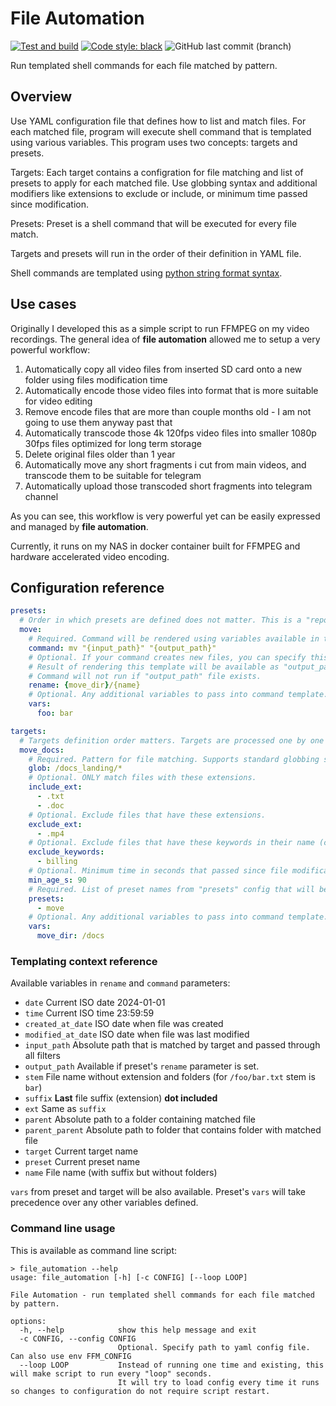 # File Automation

[![Test and build](https://github.com/sashgorokhov/file_automation/actions/workflows/test_and_build.yml/badge.svg?branch=main)](https://github.com/sashgorokhov/file_automation/actions/workflows/test_and_build.yml)
[![Code style: black](https://img.shields.io/badge/code%20style-black-000000.svg)](https://github.com/psf/black)
![GitHub last commit (branch)](https://img.shields.io/github/last-commit/sashgorokhov/file_automation/main)

Run templated shell commands for each file matched by pattern.

## Overview

Use YAML configuration file that defines how to list and match files. For each matched file, program will
execute shell command that is templated using various variables. This program uses two concepts: targets and presets.

Targets:
Each target contains a configration for file matching and list of presets to apply for each matched file.
Use globbing syntax and additional modifiers like extensions to exclude or include, or minimum time passed since modification.

Presets:
Preset is a shell command that will be executed for every file match.

Targets and presets will run in the order of their definition in YAML file.

Shell commands are templated using [python string format syntax](https://docs.python.org/3/library/string.html#format-string-syntax).

## Use cases

Originally I developed this as a simple script to run FFMPEG on my video recordings. The general idea of **file automation**
allowed me to setup a very powerful workflow:
1. Automatically copy all video files from inserted SD card onto a new folder using files modification time
2. Automatically encode those video files into format that is more suitable for video editing
3. Remove encode files that are more than couple months old - I am not going to use them anyway past that
4. Automatically transcode those 4k 120fps video files into smaller 1080p 30fps files optimized for long term storage
5. Delete original files older than 1 year
6. Automatically move any short fragments i cut from main videos, and transcode them to be suitable for telegram
7. Automatically upload those transcoded short fragments into telegram channel

As you can see, this workflow is very powerful yet can be easily expressed and managed by **file automation**.

Currently, it runs on my NAS in docker container built for FFMPEG and hardware accelerated video encoding.

## Configuration reference

```yaml
presets:
  # Order in which presets are defined does not matter. This is a "repository" of available presets.
  move:
    # Required. Command will be rendered using variables available in templating context. See "Templating context reference"
    command: mv "{input_path}" "{output_path}"
    # Optional. If your command creates new files, you can specify this parameter that will be used as new file name.
    # Result of rendering this template will be available as "output_path" variable in command template.
    # Command will not run if "output_path" file exists.
    rename: {move_dir}/{name}
    # Optional. Any additional variables to pass into command template. Will override all other built-in variables and target's variables too.
    vars:
      foo: bar

targets:
  # Targets definition order matters. Targets are processed one by one in order they are defined.
  move_docs:
    # Required. Pattern for file matching. Supports standard globbing syntax like *, ?, **
    glob: /docs_landing/*
    # Optional. ONLY match files with these extensions.
    include_ext:
      - .txt
      - .doc
    # Optional. Exclude files that have these extensions.
    exclude_ext:
      - .mp4
    # Optional. Exclude files that have these keywords in their name (case-insensitive)
    exclude_keywords:
      - billing
    # Optional. Minimum time in seconds that passed since file modification to consider it as match.
    min_age_s: 90
    # Required. List of preset names from "presets" config that will be applied to each matched file.
    presets:
      - move
    # Optional. Any additional variables to pass into command template. Will override all other built-in variables.
    vars:
      move_dir: /docs
```

### Templating context reference

Available variables in `rename` and `command` parameters:

- `date` Current ISO date 2024-01-01
- `time` Current ISO time 23:59:59
- `created_at_date` ISO date when file was created
- `modified_at_date` ISO date when file was last modified
- `input_path` Absolute path that is matched by target and passed through all filters
- `output_path` Available if preset's `rename` parameter is set.
- `stem` File name without extension and folders (for `/foo/bar.txt` stem is `bar`)
- `suffix` **Last** file suffix (extension) **dot included**
- `ext` Same as `suffix`
- `parent` Absolute path to a folder containing matched file
- `parent_parent` Absolute path to folder that contains folder with matched file
- `target` Current target name
- `preset` Current preset name
- `name` File name (with suffix but without folders)

`vars` from preset and target will be also available. Preset's `vars` will take precedence over any other variables defined.

### Command line usage
This is available as command line script:

```shell
> file_automation --help
usage: file_automation [-h] [-c CONFIG] [--loop LOOP]

File Automation - run templated shell commands for each file matched by pattern.

options:
  -h, --help            show this help message and exit
  -c CONFIG, --config CONFIG
                        Optional. Specify path to yaml config file. Can also use env FFM_CONFIG
  --loop LOOP           Instead of running one time and existing, this will make script to run every "loop" seconds.
                        It will try to load config every time it runs so changes to configuration do not require script restart.
```
